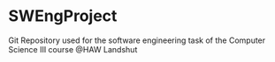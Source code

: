 # SWEngProject
Git Repository used for the software engineering task of the Computer Science III course @HAW Landshut
